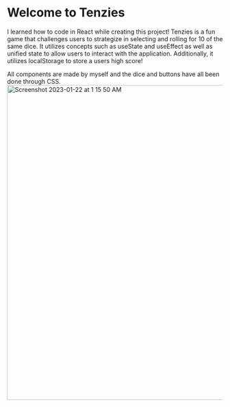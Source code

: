 # Welcome to Tenzies
I learned how to code in React while creating this project!
Tenzies is a fun game that challenges users to strategize in selecting and rolling for 10 of the same dice. It utilizes concepts such as useState and useEffect as well as unified state to allow users to interact with the application. Additionally, it utilizes localStorage to store a users high score!

All components are made by myself and the dice and buttons have all been done through CSS.
<img width="734" alt="Screenshot 2023-01-22 at 1 15 50 AM" src="https://user-images.githubusercontent.com/92129167/213905012-55876e60-d983-453d-9687-ba3336cc490f.png">
